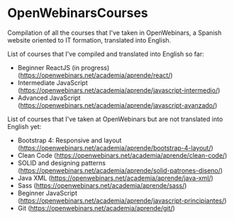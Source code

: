 # OpenWebinarsCourses
Compilation of all the courses that I've taken in OpenWebinars, a Spanish website oriented to IT formation, translated into English. 

List of courses that I've compiled and translated into English so far:

- Beginner ReactJS (in progress) (https://openwebinars.net/academia/aprende/react/)
- Intermediate JavaScript (https://openwebinars.net/academia/aprende/javascript-intermedio/)
- Advanced JavaScript (https://openwebinars.net/academia/aprende/javascript-avanzado/)

List of courses that I've taken at OpenWebinars but are not translated into English yet:

- Bootstrap 4: Responsive and layout (https://openwebinars.net/academia/aprende/bootstrap-4-layout/)
- Clean Code (https://openwebinars.net/academia/aprende/clean-code/)
- SOLID and designing patterns (https://openwebinars.net/academia/aprende/solid-patrones-diseno/)
- Java XML (https://openwebinars.net/academia/aprende/java-xml/)
- Sass (https://openwebinars.net/academia/aprende/sass/)
- Beginner JavaScript (https://openwebinars.net/academia/aprende/javascript-principiantes/)
- Git (https://openwebinars.net/academia/aprende/git/)
